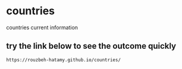 # countries
countries current information
## try the link below to see the outcome quickly
```commandline
https://rouzbeh-hatamy.github.io/countries/
```
